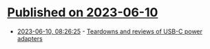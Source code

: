 # [Published on 2023-06-10](index.md)

* [2023-06-10, 08:26:25](https://lobste.rs/s/tr0ud5/teardowns_reviews_usb_c_power_adapters) - [Teardowns and reviews of USB-C power adapters](https://www.allthingsoneplace.com/video-list)
